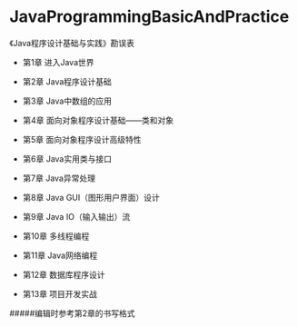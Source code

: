 # JavaProgrammingBasicAndPractice
《Java程序设计基础与实践》勘误表

* 第1章 进入Java世界

* 第2章 Java程序设计基础

* 第3章 Java中数组的应用

* 第4章 面向对象程序设计基础——类和对象

* 第5章 面向对象程序设计高级特性

* 第6章 Java实用类与接口

* 第7章 Java异常处理

* 第8章 Java GUI（图形用户界面）设计

* 第9章 Java IO（输入输出）流

* 第10章 多线程编程

* 第11章 Java网络编程

* 第12章 数据库程序设计

* 第13章 项目开发实战

#####编辑时参考第2章的书写格式
